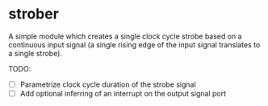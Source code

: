 # strober
A simple module which creates a single clock cycle strobe based on a continuous input signal (a single rising edge of the input signal translates to a single strobe).

TODO:
- [ ] Parametrize clock cycle duration of the strobe signal
- [ ] Add optional inferring of an interrupt on the output signal port 
